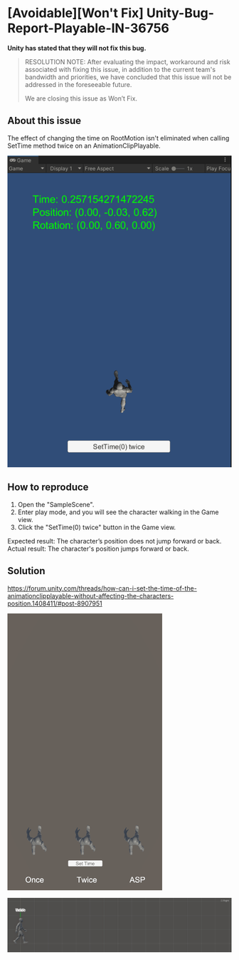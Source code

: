 # [Avoidable][Won't Fix] Unity-Bug-Report-Playable-IN-36756

**Unity has stated that they will not fix this bug.**

> RESOLUTION NOTE:
> After evaluating the impact, workaround and risk associated with fixing this issue, in addition to the current team's bandwidth and priorities, we have concluded that this issue will not be addressed in the foreseeable future.
> 
> We are closing this issue as Won’t Fix.

## About this issue

The effect of changing the time on RootMotion isn't eliminated when calling SetTime method twice on an AnimationClipPlayable.

![Sample](./imgs~/img_sample.gif)

## How to reproduce

1. Open the "SampleScene".
2. Enter play mode, and you will see the character walking in the Game view.
3. Click the "SetTime(0) twice" button in the Game view.
   
Expected result: The character’s position does not jump forward or back.
Actual result: The character's position jumps forward or back.

## Solution

https://forum.unity.com/threads/how-can-i-set-the-time-of-the-animationclipplayable-without-affecting-the-characters-position.1408411/#post-8907951

![Compare-Top](./imgs~/img_compare_top.gif)

![Compare-Right](./imgs~/img_compare_right.gif)
